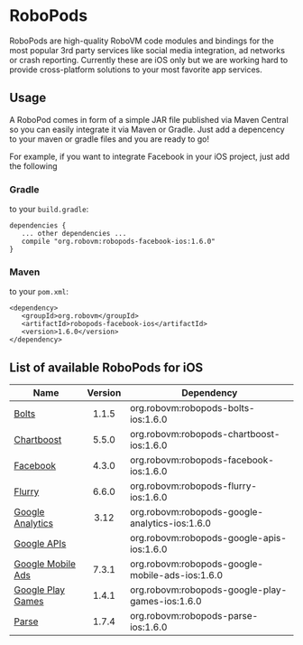 # RoboPods

RoboPods are high-quality RoboVM code modules and bindings for the most popular 3rd party services 
like social media integration, ad networks or crash reporting. 
Currently these are iOS only but we are working hard to provide cross-platform solutions 
to your most favorite app services.

## Usage

A RoboPod comes in form of a simple JAR file published via Maven Central so you can easily 
integrate it via Maven or Gradle.
Just add a depencency to your maven or gradle files and you are ready to go!

For example, if you want to integrate Facebook in your iOS project, just add the following

### Gradle

to your `build.gradle`:

```
dependencies {
   ... other dependencies ...
   compile "org.robovm:robopods-facebook-ios:1.6.0"
}
```

### Maven

to your `pom.xml`:

```
<dependency>
   <groupId>org.robovm</groupId>
   <artifactId>robopods-facebook-ios</artifactId>
   <version>1.6.0</version>
</dependency>
```

## List of available RoboPods for iOS

|                  Name                   | Version | Dependency                                      |
|-----------------------------------------|:-------:|-------------------------------------------------|
| [Bolts](bolts/)                         | 1.1.5   | org.robovm:robopods-bolts-ios:1.6.0             |
| [Chartboost](chartboost/)               | 5.5.0   | org.robovm:robopods-chartboost-ios:1.6.0        |
| [Facebook](facebook/)                   | 4.3.0   | org.robovm:robopods-facebook-ios:1.6.0          |
| [Flurry](flurry/)                       | 6.6.0   | org.robovm:robopods-flurry-ios:1.6.0            |
| [Google Analytics](google-analytics/)   | 3.12    | org.robovm:robopods-google-analytics-ios:1.6.0  |
| [Google APIs](google-apis/)             |         | org.robovm:robopods-google-apis-ios:1.6.0       |
| [Google Mobile Ads](google-mobile-ads/) | 7.3.1   | org.robovm:robopods-google-mobile-ads-ios:1.6.0 |
| [Google Play Games](google-play-games/) | 1.4.1   | org.robovm:robopods-google-play-games-ios:1.6.0 |
| [Parse](parse/)                         | 1.7.4   | org.robovm:robopods-parse-ios:1.6.0             |